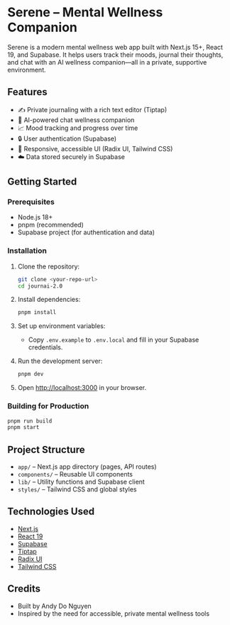 # Serene – Mental Wellness Companion

Serene is a modern mental wellness web app built with Next.js 15+, React 19, and Supabase. It helps users track their moods, journal their thoughts, and chat with an AI wellness companion—all in a private, supportive environment.

## Features

- ✍️ Private journaling with a rich text editor (Tiptap)
- 💬 AI-powered chat wellness companion
- 📈 Mood tracking and progress over time
- 🔒 User authentication (Supabase)
- 🎨 Responsive, accessible UI (Radix UI, Tailwind CSS)
- ☁️ Data stored securely in Supabase

## Getting Started

### Prerequisites

- Node.js 18+
- pnpm (recommended)
- Supabase project (for authentication and data)

### Installation

1. Clone the repository:

   ```bash
   git clone <your-repo-url>
   cd journai-2.0
   ```

2. Install dependencies:

   ```bash
   pnpm install
   ```

3. Set up environment variables:

   - Copy `.env.example` to `.env.local` and fill in your Supabase credentials.

4. Run the development server:

   ```bash
   pnpm dev
   ```

5. Open [http://localhost:3000](http://localhost:3000) in your browser.

### Building for Production

```bash
pnpm run build
pnpm start
```

## Project Structure

- `app/` – Next.js app directory (pages, API routes)
- `components/` – Reusable UI components
- `lib/` – Utility functions and Supabase client
- `styles/` – Tailwind CSS and global styles

## Technologies Used

- [Next.js](https://nextjs.org/)
- [React 19](https://react.dev/)
- [Supabase](https://supabase.com/)
- [Tiptap](https://tiptap.dev/)
- [Radix UI](https://www.radix-ui.com/)
- [Tailwind CSS](https://tailwindcss.com/)

## Credits

- Built by Andy Do Nguyen
- Inspired by the need for accessible, private mental wellness tools
